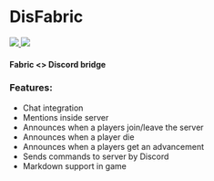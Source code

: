# DisFabric

[![](http://cf.way2muchnoise.eu/short_disfabric_downloads.svg) ![](https://cf.way2muchnoise.eu/versions/disfabric.svg)](https://www.curseforge.com/minecraft/mc-mods/disfabric) 

#### Fabric <> Discord bridge

### Features:

+ Chat integration
+ Mentions inside server
+ Announces when a players join/leave the server
+ Announces when a player die
+ Announces when a players get an advancement
+ Sends commands to server by Discord
+ Markdown support in game